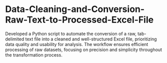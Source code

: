 # Data-Cleaning-and-Conversion-Raw-Text-to-Processed-Excel-File
Developed a Python script to automate the conversion of a raw, tab-delimited text file into a cleaned and well-structured Excel file, prioritizing data quality and usability for analysis. The workflow ensures efficient processing of raw datasets, focusing on precision and simplicity throughout the transformation process.

